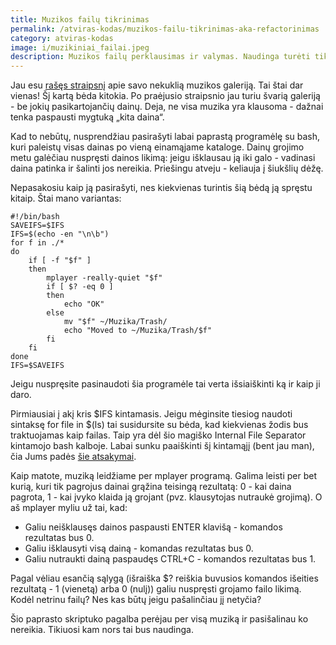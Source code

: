 ```yaml
---
title: Muzikos failų tikrinimas
permalink: /atviras-kodas/muzikos-failu-tikrinimas-aka-refactorinimas
category: atviras-kodas
image: i/muzikiniai_failai.jpeg
description: Muzikos failų perklausimas ir valymas. Naudinga turėti tik klausomą muziką!
---
```


Jau esu [rašęs straipsnį](/atviras-kodas/randame-vienodus-failus-su-bash) apie savo nekuklią muzikos galeriją. Tai štai dar vienas! Šį kartą bėda kitokia. Po praėjusio straipsnio jau turiu švarią galeriją - be jokių pasikartojančių dainų. Deja, ne visa muzika yra klausoma - dažnai tenka paspausti mygtuką „kita daina“.

Kad to nebūtų, nusprendžiau pasirašyti labai paprastą programėlę su bash, kuri paleistų visas dainas po vieną einamąjame kataloge. Dainų grojimo metu galėčiau nuspręsti dainos likimą: jeigu išklausau ją iki galo - vadinasi daina patinka ir šalinti jos nereikia. Priešingu atveju - keliauja į šiukšlių dėžę.

Nepasakosiu kaip ją pasirašyti, nes kiekvienas turintis šią bėdą ją spręstu kitaip. Štai mano variantas:

    #!/bin/bash
    SAVEIFS=$IFS
    IFS=$(echo -en "\n\b")
    for f in ./*
    do
        if [ -f "$f" ]
        then
            mplayer -really-quiet "$f"
            if [ $? -eq 0 ]
            then
                echo "OK"
            else
                mv "$f" ~/Muzika/Trash/
                echo "Moved to ~/Muzika/Trash/$f"
            fi
        fi
    done
    IFS=$SAVEIFS

Jeigu nuspręsite pasinaudoti šia programėle tai verta išsiaiškinti ką ir kaip ji daro.

Pirmiausiai į akį kris \$IFS kintamasis. Jeigu mėginsite tiesiog naudoti sintaksę for file in \$(ls) tai susidursite su bėda, kad kiekvienas žodis bus traktuojamas kaip failas. Taip yra dėl šio magiško Internal File Separator kintamojo bash kalboje. Labai sunku paaiškinti šį kintamąjį (bent jau man), čia Jums padės [šie atsakymai](http://stackoverflow.com/questions/4128235/bash-shell-scripting-what-is-the-exact-meaning-of-ifs-n).

Kaip matote, muziką leidžiame per mplayer programą. Galima leisti per bet kurią, kuri tik pagrojus dainai grąžina teisingą rezultatą: 0 - kai daina pagrota, 1 - kai įvyko klaida ją grojant (pvz. klausytojas nutraukė grojimą). O aš mplayer myliu už tai, kad:

-   Galiu neišklausęs dainos paspausti ENTER klavišą - komandos rezultatas bus 0.
-   Galiu išklausyti visą dainą - komandas rezultatas bus 0.
-   Galiu nutraukti dainą paspaudęs CTRL+C - komandos rezultatas bus 1.

Pagal vėliau esančią sąlygą (išraiška \$? reiškia buvusios komandos išeities rezultatą - 1 (vienetą) arba 0 (nulį)) galiu nuspręsti grojamo failo likimą. Kodėl netrinu failų? Nes kas būtų jeigu pašalinčiau jį netyčia?

Šio paprasto skriptuko pagalba perėjau per visą muziką ir pasišalinau ko nereikia. Tikiuosi kam nors tai bus naudinga.
